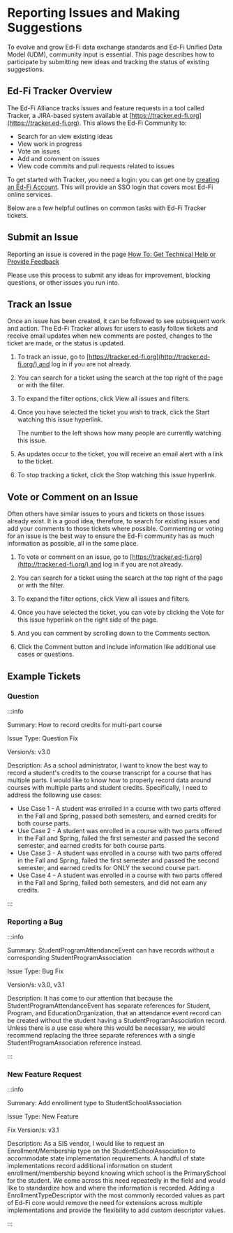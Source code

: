 # Reporting Issues and Making Suggestions

To evolve and grow Ed-Fi data exchange standards and Ed-Fi Unified Data Model
(UDM), community input is essential. This page describes how to participate by
submitting new ideas and tracking the status of existing suggestions.

## Ed-Fi Tracker Overview

The Ed-Fi Alliance tracks issues and feature requests in a tool called Tracker,
a JIRA-based system available at
[https://tracker.ed-fi.org](https://tracker.ed-fi.org). This allows the Ed-Fi
Community to:

* Search for an view existing ideas
* View work in progress
* Vote on issues
* Add and comment on issues
* View code commits and pull requests related to issues

To get started with Tracker, you need a login: you can get one by [creating an
Ed-Fi Account](https://www.ed-fi.org/create-an-account/). This will provide an
SSO login that covers most Ed-Fi online services.

Below are a few helpful outlines on common tasks with Ed-Fi Tracker tickets.

## Submit an Issue

Reporting an issue is covered in the page [How To: Get Technical Help or Provide
Feedback](https://edfi.atlassian.net/wiki/spaces/ETKB/pages/20874815/How+To%3A+Get+Technical+Help+or+Provide+Feedback)

Please use this process to submit any ideas for improvement, blocking questions,
or other issues you run into.

## Track an Issue

Once an issue has been created, it can be followed to see subsequent work and
action. The Ed-Fi Tracker allows for users to easily follow tickets and receive
email updates when new comments are posted, changes to the ticket are made, or
the status is updated.

1. To track an issue, go
    to [https://tracker.ed-fi.org](http://tracker.ed-fi.org/) and log in if you
    are not already.

2. You can search for a ticket using the search at the top right of the page or
    with the filter.

3. To expand the filter options, click View all issues and filters.

    <!-- ![](./img/tracker%20search.png) -->

4. Once you have selected the ticket you wish to track, click the Start
    watching this issue hyperlink.

    <!-- ![](./img/tracker%20watch%20issue.PNG) -->

    The number to the left shows how many people are currently watching this
    issue.

5. As updates occur to the ticket, you will receive an email alert with a link
    to the ticket.

6. To stop tracking a ticket, click the Stop watching this issue hyperlink.

    <!-- ![](./img/tracker%20stop%20watch%20issue.PNG) -->

## Vote or Comment on an Issue

Often others have similar issues to yours and tickets on those issues already
exist. It is a good idea, therefore, to search for existing issues and add your
comments to those tickets where possible. Commenting or voting for an issue is
the best way to ensure the Ed-Fi community has as much information as possible,
all in the same place.

1. To vote or comment on an issue, go
    to [https://tracker.ed-fi.org](http://tracker.ed-fi.org/) and log in if you
    are not already.

2. You can search for a ticket using the search at the top right of the page or
    with the filter.

3. To expand the filter options, click View all issues and filters.

    <!-- ![](./img/tracker%20search.png) -->

4. Once you have selected the ticket, you can vote by clicking the Vote for
    this issue hyperlink on the right side of the page.

    <!-- ![](./img/tracker%20vote%20issue.PNG) -->

5. And you can comment by scrolling down to the Comments section.

    <!-- ![](./img/tracker%20comments%20section.PNG) -->

6. Click the Comment button and include information like additional use cases
    or questions.

    <!-- ![](./img/tracker%20add%20new%20comment.PNG) -->

## Example Tickets

### Question

:::info

Summary: How to record credits for multi-part course

Issue Type: Question Fix

Version/s: v3.0

Description: As a school administrator, I want to know the best way to record
a student's credits to the course transcript for a course that has multiple
parts. I would like to know how to properly record data around courses with
multiple parts and student credits. Specifically, I need to address the
following use cases:

* Use Case 1 - A student was enrolled in a course with two parts offered in the
  Fall and Spring, passed both semesters, and earned credits for both course
  parts.
* Use Case 2 - A student was enrolled in a course with two parts offered in the
  Fall and Spring, failed the first semester and passed the second semester, and
  earned credits for both course parts.
* Use Case 3 - A student was enrolled in a course with two parts offered in the
  Fall and Spring, failed the first semester and passed the second semester, and
  earned credits for ONLY the second course part.
* Use Case 4 - A student was enrolled in a course with two parts offered in the
  Fall and Spring, failed both semesters, and did not earn any credits.

:::

### Reporting a Bug

:::info

Summary: StudentProgramAttendanceEvent can have records without a corresponding
StudentProgramAssociation

Issue Type: Bug Fix

Version/s: v3.0, v3.1

Description: It has come to our attention that because the
StudentProgramAttendanceEvent has separate references for Student, Program, and
EducationOrganization, that an attendance event record can be created without
the student having a StudentProgramAssociation record. Unless there is a use
case where this would be necessary, we would recommend replacing the three
separate references with a single StudentProgramAssociation reference instead.

:::

### New Feature Request

:::info

Summary: Add enrollment type to StudentSchoolAssociation

Issue Type: New Feature

Fix Version/s: v3.1

Description: As a SIS vendor, I would like to request an
Enrollment/Membership type on the StudentSchoolAssociation to accommodate state
implementation requirements. A handful of state implementations record
additional information on student enrollment/membership beyond knowing which
school is the PrimarySchool for the student. We come across this need repeatedly
in the field and would like to standardize how and where the information is
recorded. Adding a EnrollmentTypeDescriptor with the most commonly recorded
values as part of Ed-Fi core would remove the need for extensions across
multiple implementations and provide the flexibility to add custom descriptor
values.

:::
